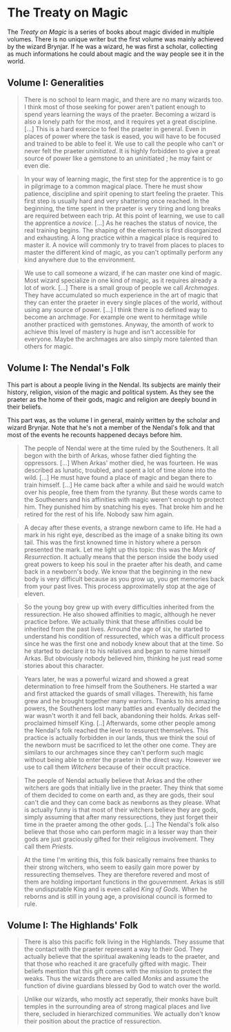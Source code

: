 # The Treaty on Magic
The _Treaty on Magic_ is a series of books about magic divided in multiple volumes. There is no unique writer but the first volume was mainly achieved by the wizard Brynjar. If he was a wizard, he was first a scholar, collecting as much informations he could about magic and the way people see it in the world.

## Volume I: Generalities
> There is no school to learn magic, and there are no many wizards too. I think most of those seeking for power aren't patient enough to spend years learning the ways of the praeter. Becoming a wizard is also a lonely path for the most, and it requires yet a great discipline. [...] This is a hard exercice to feel the praeter in general. Even in places of power where the task is eased, you will have to be focused and trained to be able to feel it. We use to call the people who can't or never felt the praeter _uninitiated_. It is highly forbidden to give a great source of power like a gemstone to an uninitiated ; he may faint or even die.

> In your way of learning magic, the first step for the apprentice is to go in pilgrimage to a common magical place. There he must show patience, discipline and spirit opening to start feeling the praeter. This first step is usually hard and very shattering once reached. In the beginning, the time spent in the praeter is very tiring and long breaks are required between each trip. At this point of learning, we use to call the apprentice a _novice_. [...] As he reaches the status of novice, the real training begins. The shaping of the elements is first disorganized and exhausting. A long practice within a magical place is required to master it. A novice will commonly try to travel from places to places to master the different kind of magic, as you can't optimally perform any kind anywhere due to the environment.

> We use to call someone a wizard, if he can master one kind of magic. Most wizard specialize in one kind of magic, as it requires already a lot of work. [...] There is a small group of people we call _Archmages_. They have accumulated so much experience in the art of magic that they can enter the praeter in every single places of the world, without using any source of power. [...] I think there is no defined way to become an archmage. For example one went to hermitage while another practiced with gemstones. Anyway, the amonth of work to achieve this level of mastery is huge and isn't accessible for everyone. Maybe the archmages are also simply more talented than others for magic.

## Volume I: The Nendal's Folk
This part is about a people living in the Nendal. Its subjects are mainly their history, religion, vision of the magic and political system. As they see the praeter as the home of their gods, magic and religion are deeply bound in their beliefs.

This part was, as the volume I in general, mainly written by the scholar and wizard Brynjar. Note that he's not a member of the Nendal's folk and that most of the events he recounts happened decays before him.

> The people of Nendal were at the time ruled by the Southeners. It all begon with the birth of Arkas, whose father died fighting the oppressors. [...] When Arkas' mother died, he was fourteen. He was described as lunatic, troubled, and spent a lot of time alone into the wild. [...] He must have found a place of magic and began there to train himself. [...] He came back after a while and said he would watch over his people, free them from the tyranny. But these words came to the Southeners and his affinities with magic weren't enough to protect him. They punished him by snatching his eyes. That broke him and he retired for the rest of his life. Nobody saw him again.

> A decay after these events, a strange newborn came to life. He had a mark in his right eye, described as the image of a snake biting its own tail. This was the first knowned time in history where a person presented the mark. Let me light up this topic: this was the _Mark of Resurrection_. It actually means that the person inside the body used great powers to keep his soul in the praeter after his death, and came back in a newborn's body. We know that the beginning in the new body is very difficult because as you grow up, you get memories back from your past lives. This process approximatelly stop at the age of eleven.

> So the young boy grew up with every difficulties inherited from the ressurection. He also showed affinities to magic, although he never practice before. We actually think that these affinities could be inherited from the past lives. Arround the age of six, he started to understand his condition of ressurected, which was a difficult process since he was the first one and nobody knew about that at the time. So he started to declare it to his relatives and began to name himself Arkas. But obviously nobody believed him, thinking he just read some stories about this character.

> Years later, he was a powerful wizard and showed a great determination to free himself from the Southeners. He started a war  and first attacked the guards of small villages. Therewith, his fame grew and he brought together many warriors. Thanks to his amazing powers, the Southeners lost many battles and eventually decided the war wasn't worth it and fell back, abandoning their holds. Arkas self-proclaimed himself King. [..] Afterwards, some other people among the Nendal's folk reached the level to ressurect themselves. This practice is actually forbidden in our lands, thus we think the soul of the newborn must be sacrificed to let the other one come. They are similars to our archmages since they can't perform such magic without being able to enter the praeter in the direct way. However we use to call them _Witchers_ because of their occult practice.

> The people of Nendal actually believe that Arkas and the other witchers are gods that initially live in the praeter. They think that some of them decided to come on earth and, as they are gods, their soul can't die and they can come back as newborns as they please. What is actually funny is that most of their witchers believe they are gods, simply assuming that after many ressurections, they just forget their time in the praeter among the other gods. [...] The Nendal's folk also believe that those who can perform magic in a lesser way than their gods are just graciously gifted for their religious involvement. They call them _Priests_.

> At the time I'm writing this, this folk basically remains free thanks to their strong witchers, who seem to easily gain more power by ressurecting themselves. They are therefore revered and most of them are holding important functions in the gouvernment. Arkas is still the undisputable King and is even called _King of Gods_. When he reborns and is still in young age, a provisional council is formed to rule.

## Volume I: The Highlands' Folk
> There is also this pacific folk living in the Highlands. They assume that the contact with the praeter represent a way to their God. They actually believe that the spiritual awakening leads to the praeter, and that those who reached it are gracefully gifted with magic. Their beliefs mention that this gift comes with the mission to protect the weaks. Thus the wizards there are called _Monks_ and assume the function of divine guardians blessed by God to watch over the world.

> Unlike our wizards, who mostly act seperatly, their monks have built temples in the surrounding area of strong magical places and live there, secluded in hierarchized communities. We actually don't know their position about the practice of ressurection.
